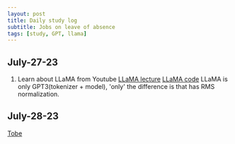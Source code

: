 ```yaml
---
layout: post
title: Daily study log
subtitle: Jobs on leave of absence
tags: [study, GPT, llama]
---
```


## July-27-23
1. Learn about LLaMA from Youtube
[LLaMA lecture](https://www.youtube.com/watch?v=jvYpv9VJBOA)
[LLaMA code](https://github.com/facebookresearch/llama/tree/main/llama)
LLaMA is only GPT3(tokenizer + model), 'only' the difference is that has RMS normalization. 

## July-28-23
[Tobe](https://www.youtube.com/watch?v=T1XadeiKl1M)